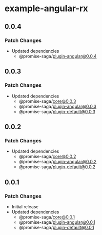 # example-angular-rx

## 0.0.4

### Patch Changes

- Updated dependencies
  - @promise-saga/plugin-angular@0.0.4

## 0.0.3

### Patch Changes

- Updated dependencies
  - @promise-saga/core@0.0.3
  - @promise-saga/plugin-angular@0.0.3
  - @promise-saga/plugin-default@0.0.3

## 0.0.2

### Patch Changes

- Updated dependencies
  - @promise-saga/core@0.0.2
  - @promise-saga/plugin-angular@0.0.2
  - @promise-saga/plugin-default@0.0.2

## 0.0.1

### Patch Changes

- Initial release
- Updated dependencies
  - @promise-saga/core@0.0.1
  - @promise-saga/plugin-angular@0.0.1
  - @promise-saga/plugin-default@0.0.1

